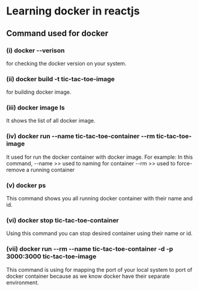 # Learning docker in reactjs
## Command used for docker

### (i) docker --verison
for checking the docker version on your system.
### (ii) docker build -t tic-tac-toe-image
for building docker image.
### (iii) docker image ls
It shows the list of all docker image.
### (iv) docker run --name tic-tac-toe-container --rm tic-tac-toe-image
It used for run the docker container with docker image.
For example: In this command, 
--name >> used to naming for container
--rm >> used to force-remove a running container
### (v) docker ps
This command shows you all running docker container with their name and id.
### (vi) docker stop tic-tac-toe-container
Using this command you can stop desired container using their name or id.
### (vii) docker run --rm --name tic-tac-toe-container -d -p 3000:3000 tic-tac-toe-image
This command is using for mapping the port of your local system to port of docker container because as we know docker have their separate environment.



